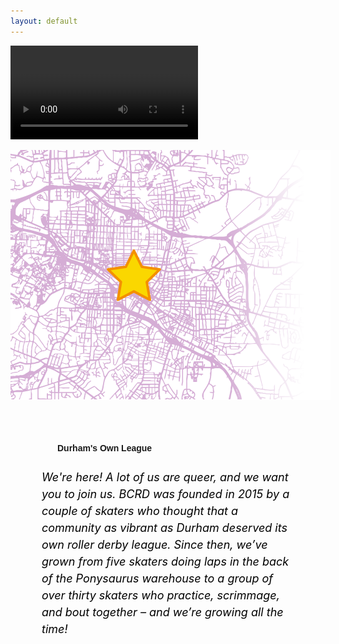 ```yaml
---
layout: default
---
```


<!-- Hero photo -->
<video src="media/banner.mp4" autoplay> </video>

<div style="margin:0; min-height:300px;" class="row">
<div class="col m6 left-align" style="margin:0; padding:0; border:0; min-height:300px; max-height:400px"><img style="max-width:200%; max-height:400px;;" src="media/images/map_light.png"></div>
<div class="col m6 right-align">
<h4 style="font-family: 'Passion One', sans-serif; text-align: left; padding-top: 50px; padding-left: 75px;" class="black-text">Durham's Own League</h4>
<h6 style="color:black; font-size:18px; line-height: 150%; padding-left: 50px; text-align: left; padding-right: 50px;">We're here! A lot of us are queer, and we want you to join us. BCRD was
founded in 2015 by a couple of skaters who thought that a community as vibrant as Durham deserved its own roller derby league. Since then, we’ve grown from five skaters doing laps
in the back of the Ponysaurus warehouse to a group of over thirty skaters who practice,
scrimmage, and bout together – and we’re growing all the time!
</h6>
</div>
</div>
